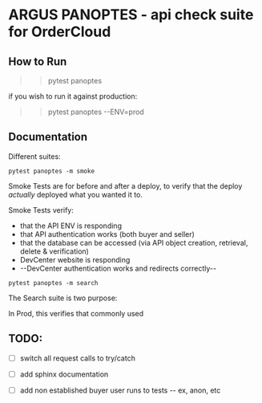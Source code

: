 
# ARGUS PANOPTES - api check suite for OrderCloud

## How to Run

>> pytest panoptes 

if you wish to run it against production:

>> pytest panoptes --ENV=prod

## Documentation

Different suites:

`pytest panoptes -m smoke`

Smoke Tests are for before and after a deploy, to verify that the deploy *actually* deployed what you wanted it to.

Smoke Tests verify:
- that the API ENV is responding
- that API authentication works (both buyer and seller)
- that the database can be accessed (via API object creation, retrieval, delete & verification)
- DevCenter website is responding
- --DevCenter authentication works and redirects correctly--

`pytest panoptes -m search`

The Search suite is two purpose:

In Prod, this verifies that commonly used 


## TODO:

- [ ] switch all request calls to try/catch
- [ ] add sphinx documentation

- [ ] add non established buyer user runs to tests -- ex, anon, etc


